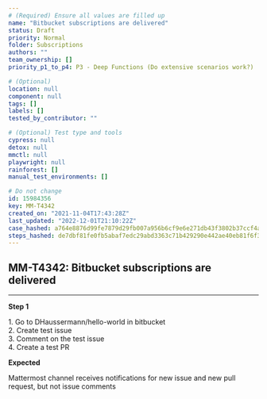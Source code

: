 ```yaml
---
# (Required) Ensure all values are filled up
name: "Bitbucket subscriptions are delivered"
status: Draft
priority: Normal
folder: Subscriptions
authors: ""
team_ownership: []
priority_p1_to_p4: P3 - Deep Functions (Do extensive scenarios work?)

# (Optional)
location: null
component: null
tags: []
labels: []
tested_by_contributor: ""

# (Optional) Test type and tools
cypress: null
detox: null
mmctl: null
playwright: null
rainforest: []
manual_test_environments: []

# Do not change
id: 15984356
key: MM-T4342
created_on: "2021-11-04T17:43:28Z"
last_updated: "2022-12-01T21:10:22Z"
case_hashed: a764e8876d99fe7879d29fb007a956b6cf9e6e271db43f3802b37ccf4ace950aea2ecaa505c3cb63cdffc928a7be979e
steps_hashed: de7dbf81fe0fb5abaf7edc29abd3363c71b429290e442ae40eb81f6f368ec622c7307aee6b990c13b77f5d5d6a374707
---
```


<!-- (Auto-generated) Based on frontmatter's "key" and "name" -->

## MM-T4342: Bitbucket subscriptions are delivered

---

**Step 1**

1\. Go to DHaussermann/hello-world in bitbucket\
2\. Create test issue\
3\. Comment on the test issue\
4\. Create a test PR

**Expected**

Mattermost channel receives notifications for new issue and new pull request, but not issue comments
